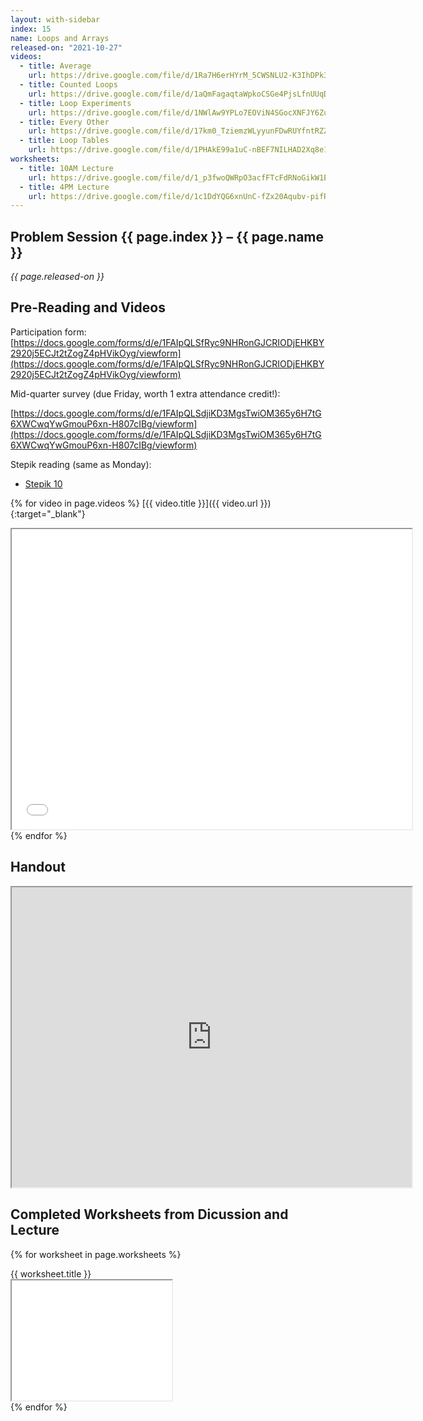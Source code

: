 ```yaml
---
layout: with-sidebar
index: 15
name: Loops and Arrays
released-on: "2021-10-27"
videos:
  - title: Average
    url: https://drive.google.com/file/d/1Ra7H6erHYrM_5CWSNLU2-K3IhDPk3_wq
  - title: Counted Loops
    url: https://drive.google.com/file/d/1aQmFagaqtaWpkoCSGe4PjsLfnUUqDKzV
  - title: Loop Experiments
    url: https://drive.google.com/file/d/1NWlAw9YPLo7EOViN4SGocXNFJY6ZuGnY
  - title: Every Other
    url: https://drive.google.com/file/d/17km0_TziemzWLyyunFDwRUYfntRZZVN6
  - title: Loop Tables
    url: https://drive.google.com/file/d/1PHAkE99a1uC-nBEF7NILHAD2Xq8e1Rvn
worksheets:
  - title: 10AM Lecture
    url: https://drive.google.com/file/d/1_p3fwoQWRpO3acfFTcFdRNoGikW1EWdP
  - title: 4PM Lecture
    url: https://drive.google.com/file/d/1c1DdYQG6xnUnC-fZx20Aqubv-pifR_V4
---
```


## Problem Session {{ page.index }} – {{ page.name }}

_{{ page.released-on }}_

## Pre-Reading and Videos

Participation form: [https://docs.google.com/forms/d/e/1FAIpQLSfRyc9NHRonGJCRIODjEHKBY2920j5ECJt2tZogZ4pHVikOyg/viewform](https://docs.google.com/forms/d/e/1FAIpQLSfRyc9NHRonGJCRIODjEHKBY2920j5ECJt2tZogZ4pHVikOyg/viewform)

Mid-quarter survey (due Friday, worth 1 extra attendance credit!):

[https://docs.google.com/forms/d/e/1FAIpQLSdjiKD3MgsTwiOM365y6H7tG6XWCwqYwGmouP6xn-H807cIBg/viewform](https://docs.google.com/forms/d/e/1FAIpQLSdjiKD3MgsTwiOM365y6H7tG6XWCwqYwGmouP6xn-H807cIBg/viewform)

Stepik reading (same as Monday):
- [Stepik 10](https://stepik.org/lesson/579629/step/1?unit=574279)

{% for video in page.videos %}
[{{ video.title }}]({{ video.url }}){:target="_blank"}

<iframe src="{{ video.url }}/preview" width="640" height="480" allow="autoplay"></iframe>
{% endfor %}

## Handout

<iframe src="https://drive.google.com/file/d/1zG19vwtCVmdTLJNzRc3YzwFh6-LPfPgg/preview" width="640" height="480" allow="autoplay"></iframe>

## Completed Worksheets from Dicussion and Lecture

{% for worksheet in page.worksheets %}
<div class="worksheetBox">
{{ worksheet.title }}
<br>
<iframe src="{{ worksheet.url }}/preview" width="256" height="192" allow="autoplay"></iframe>
</div>
{% endfor %}
